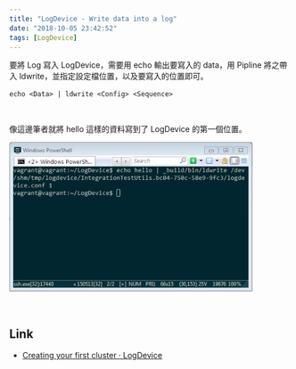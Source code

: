 ```yaml
---
title: "LogDevice - Write data into a log"
date: "2018-10-05 23:42:52"
tags: [LogDevice]
---
```



要將 Log 寫入 LogDevice，需要用 echo 輸出要寫入的 data，用 Pipline 將之帶入 ldwrite，並指定設定檔位置，以及要寫入的位置即可。  

<!-- More -->

    echo <Data> | ldwrite <Config> <Sequence>

<br/>


像這邊筆者就將 hello 這樣的資料寫到了 LogDevice 的第一個位置。

![1.png](1.png)
 
<br/>


Link
----
* [Creating your first cluster · LogDevice](https://logdevice.io/docs/FirstCluster.html)
